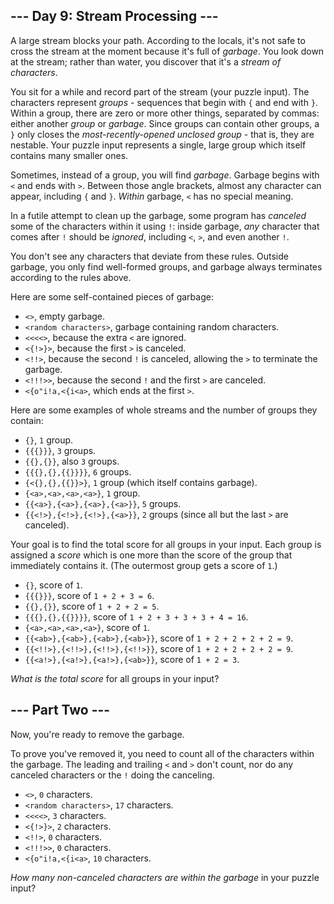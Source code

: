 <article class="day-desc"><h2>--- Day 9: Stream Processing ---</h2><p>A large stream blocks your path. According to the locals, it's not safe to <span title="&quot;Don't cross the streams!&quot;, they yell, even though there's only one. They seem to think they're hilarious.">cross the stream</span> at the moment because it's full of <em>garbage</em>. You look down at the stream; rather than water, you discover that it's a <em>stream of characters</em>.</p>
<p>You sit for a while and record part of the stream (your puzzle input). The characters represent <em>groups</em> - sequences that begin with <code>{</code> and end with <code>}</code>. Within a group, there are zero or more other things, separated by commas: either another <em>group</em> or <em>garbage</em>. Since groups can contain other groups, a <code>}</code> only closes the <em>most-recently-opened unclosed group</em> - that is, they are nestable. Your puzzle input represents a single, large group which itself contains many smaller ones.</p>
<p>Sometimes, instead of a group, you will find <em>garbage</em>. Garbage begins with <code>&lt;</code> and ends with <code>&gt;</code>. Between those angle brackets, almost any character can appear, including <code>{</code> and <code>}</code>. <em>Within</em> garbage, <code>&lt;</code> has no special meaning.</p>
<p>In a futile attempt to clean up the garbage, some program has <em>canceled</em> some of the characters within it using <code>!</code>: inside garbage, <em>any</em> character that comes after <code>!</code> should be <em>ignored</em>, including <code>&lt;</code>, <code>&gt;</code>, and even another <code>!</code>.</p>
<p>You don't see any characters that deviate from these rules.  Outside garbage, you only find well-formed groups, and garbage always terminates according to the rules above.</p>
<p>Here are some self-contained pieces of garbage:</p>
<ul>
<li><code>&lt;&gt;</code>, empty garbage.</li>
<li><code>&lt;random characters&gt;</code>, garbage containing random characters.</li>
<li><code>&lt;&lt;&lt;&lt;&gt;</code>, because the extra <code>&lt;</code> are ignored.</li>
<li><code>&lt;{!&gt;}&gt;</code>, because the first <code>&gt;</code> is canceled.</li>
<li><code>&lt;!!&gt;</code>, because the second <code>!</code> is canceled, allowing the <code>&gt;</code> to terminate the garbage.</li>
<li><code>&lt;!!!&gt;&gt;</code>, because the second <code>!</code> and the first <code>&gt;</code> are canceled.</li>
<li><code>&lt;{o"i!a,&lt;{i&lt;a&gt;</code>, which ends at the first <code>&gt;</code>.</li>
</ul>
<p>Here are some examples of whole streams and the number of groups they contain:</p>
<ul>
<li><code>{}</code>, <code>1</code> group.</li>
<li><code>{{{}}}</code>, <code>3</code> groups.</li>
<li><code>{{},{}}</code>, also <code>3</code> groups.</li>
<li><code>{{{},{},{{}}}}</code>, <code>6</code> groups.</li>
<li><code>{&lt;{},{},{{}}&gt;}</code>, <code>1</code> group (which itself contains garbage).</li>
<li><code>{&lt;a&gt;,&lt;a&gt;,&lt;a&gt;,&lt;a&gt;}</code>, <code>1</code> group.</li>
<li><code>{{&lt;a&gt;},{&lt;a&gt;},{&lt;a&gt;},{&lt;a&gt;}}</code>, <code>5</code> groups.</li>
<li><code>{{&lt;!&gt;},{&lt;!&gt;},{&lt;!&gt;},{&lt;a&gt;}}</code>, <code>2</code> groups (since all but the last <code>&gt;</code> are canceled).</li>
</ul>
<p>Your goal is to find the total score for all groups in your input. Each group is assigned a <em>score</em> which is one more than the score of the group that immediately contains it. (The outermost group gets a score of <code>1</code>.)</p>
<ul>
<li><code>{}</code>, score of <code>1</code>.</li>
<li><code>{{{}}}</code>, score of <code>1 + 2 + 3 = 6</code>.</li>
<li><code>{{},{}}</code>, score of <code>1 + 2 + 2 = 5</code>.</li>
<li><code>{{{},{},{{}}}}</code>, score of <code>1 + 2 + 3 + 3 + 3 + 4 = 16</code>.</li>
<li><code>{&lt;a&gt;,&lt;a&gt;,&lt;a&gt;,&lt;a&gt;}</code>, score of <code>1</code>.</li>
<li><code>{{&lt;ab&gt;},{&lt;ab&gt;},{&lt;ab&gt;},{&lt;ab&gt;}}</code>, score of <code>1 + 2 + 2 + 2 + 2 = 9</code>.</li>
<li><code>{{&lt;!!&gt;},{&lt;!!&gt;},{&lt;!!&gt;},{&lt;!!&gt;}}</code>, score of <code>1 + 2 + 2 + 2 + 2 = 9</code>.</li>
<li><code>{{&lt;a!&gt;},{&lt;a!&gt;},{&lt;a!&gt;},{&lt;ab&gt;}}</code>, score of <code>1 + 2 = 3</code>.</li>
</ul>
<p><em>What is the total score</em> for all groups in your input?</p>
</article><article class="day-desc"><h2 id="part2">--- Part Two ---</h2><p>Now, you're ready to remove the garbage.</p>
<p>To prove you've removed it, you need to count all of the characters within the garbage.  The leading and trailing <code>&lt;</code> and <code>&gt;</code> don't count, nor do any canceled characters or the <code>!</code> doing the canceling.</p>
<ul>
<li><code>&lt;&gt;</code>, <code>0</code> characters.</li>
<li><code>&lt;random characters&gt;</code>, <code>17</code> characters.</li>
<li><code>&lt;&lt;&lt;&lt;&gt;</code>, <code>3</code> characters.</li>
<li><code>&lt;{!&gt;}&gt;</code>, <code>2</code> characters.</li>
<li><code>&lt;!!&gt;</code>, <code>0</code> characters.</li>
<li><code>&lt;!!!&gt;&gt;</code>, <code>0</code> characters.</li>
<li><code>&lt;{o"i!a,&lt;{i&lt;a&gt;</code>, <code>10</code> characters.</li>
</ul>
<p><em>How many non-canceled characters are within the garbage</em> in your puzzle input?</p>
</article>